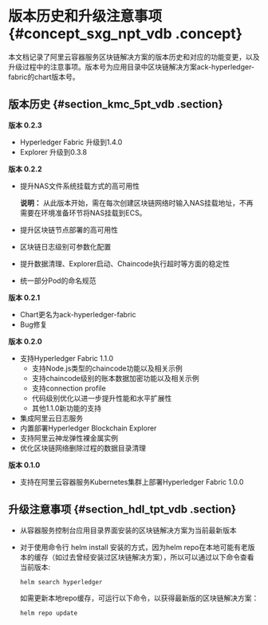 # 版本历史和升级注意事项 {#concept_sxg_npt_vdb .concept}

本文档记录了阿里云容器服务区块链解决方案的版本历史和对应的功能变更，以及升级过程中的注意事项。版本号为应用目录中区块链解决方案ack-hyperledger-fabric的chart版本号。

## 版本历史 {#section_kmc_5pt_vdb .section}

**版本 0.2.3**

-   Hyperledger Fabric 升级到1.4.0
-   Explorer 升级到0.3.8

**版本 0.2.2**

-   提升NAS文件系统挂载方式的高可用性

    **说明：** 从此版本开始，需在每次创建区块链网络时输入NAS挂载地址，不再需要在环境准备环节将NAS挂载到ECS。

-   提升区块链节点部署的高可用性
-   区块链日志级别可参数化配置
-   提升数据清理、Explorer启动、Chaincode执行超时等方面的稳定性
-   统一部分Pod的命名规范

**版本 0.2.1**

-   Chart更名为ack-hyperledger-fabric
-   Bug修复

**版本 0.2.0**

-   支持Hyperledger Fabric 1.1.0
    -   支持Node.js类型的chaincode功能以及相关示例
    -   支持chaincode级别的账本数据加密功能以及相关示例
    -   支持connection profile
    -   代码级别优化以进一步提升性能和水平扩展性
    -   其他1.1.0新功能的支持
-   集成阿里云日志服务
-   内置部署Hyperledger Blockchain Explorer
-   支持阿里云神龙弹性裸金属实例
-   优化区块链网络删除过程的数据目录清理

**版本 0.1.0**

-   支持在阿里云容器服务Kubernetes集群上部署Hyperledger Fabric 1.0.0

## 升级注意事项 {#section_hdl_tpt_vdb .section}

-   从容器服务控制台应用目录界面安装的区块链解决方案为当前最新版本
-   对于使用命令行 helm install 安装的方式，因为helm repo在本地可能有老版本的缓存（如过去曾经安装过区块链解决方案），所以可以通过以下命令查看当前版本:

    ```
    helm search hyperledger
    ```

    如需更新本地repo缓存，可运行以下命令，以获得最新版的区块链解决方案：

    ```
    helm repo update
    ```


